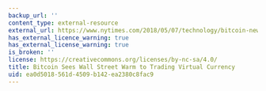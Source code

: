 ```yaml
---
backup_url: ''
content_type: external-resource
external_url: https://www.nytimes.com/2018/05/07/technology/bitcoin-new-york-stock-exchange.html
has_external_licence_warning: true
has_external_license_warning: true
is_broken: ''
license: https://creativecommons.org/licenses/by-nc-sa/4.0/
title: Bitcoin Sees Wall Street Warm to Trading Virtual Currency
uid: ea0d5018-561d-4509-b142-ea2380c8fac9
---
```

